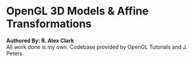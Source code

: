# OpenGL 3D Models & Affine Transformations
__Authored By: R. Alex Clark__  
All work done is my own. Codebase provided by OpenGL Tutorials and J. Peters.

